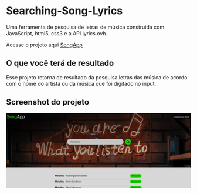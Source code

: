 # Searching-Song-Lyrics
Uma ferramenta de pesquisa de letras de música construida com JavaScript, html5, css3 e a API lyrics.ovh. 

Acesse o projeto aqui [SongApp](https://gabrielmxavier.github.io/Searching-Song-Lyrics/)

## O que você terá de resultado

Esse projeto retorna de resultado da pesquisa letras das música de acordo com o nome do artista ou da música que foi digitado no input.

## Screenshot do projeto

![SongApp](https://github.com/gabrielmxavier/Searching-Song-Lyrics/blob/master/img/Song-screen-shot.jpg)
